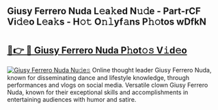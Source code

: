 ## Giusy Ferrero Nuda L𝚎a𝚔ed N𝚞𝚍e - Part-rCF Vi𝚍𝚎o L𝚎a𝚔s - H𝚘𝚝 O𝚗𝚕yf𝚊ns P𝚑𝚘tos wDfkN

# <h2><a href="http://kfcd49n.oniu.top/?m=Giusy+Ferrero+Nuda">🔗👉 🔴 Giusy Ferrero Nuda P𝚑ot𝚘𝚜 V𝚒d𝚎o</a></h2>

[![Giusy Ferrero Nuda Nu𝚍e𝚜](https://i.imgur.com/0qMVB7G.gif)](http://kfcd49n.oniu.top/?m=Giusy+Ferrero+Nuda)
Online thought leader Giusy Ferrero Nuda, known for disseminating dance and lifestyle knowledge, through performances and vlogs on social media. Versatile clown Giusy Ferrero Nuda, known for their exceptional skills and accomplishments in entertaining audiences with humor and satire.  
